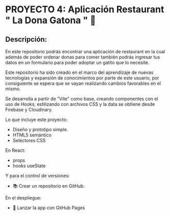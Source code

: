 # PROYECTO 4: Aplicación Restaurant " La Dona Gatona " 🍩

## Descripción:

En este repositorio podrás encontrar una aplicación de restaurant en la cual además de poder ordenar donas para comer también podrás ingresar tus datos en un formulario para poder adoptar un gatito que lo necesite.

Este repositorio ha sido creado en el marco del aprendizaje de nuevas tecnologías y expansión de conocimientos por parte de este usuario, por consiguiente se espera que se vayan realizando cambios favorables en el mismo.

Se desarrolla a partir de "Vite" como base, creando componentes con el uso de Hooks, estilizando con archivos CSS y la data se obtiene desde Firebase y Cloudinary.

Lo que incluye este proyecto:
- Diseño y prototipo simple.
- HTML5 semántico 
- Selectores CSS 


En React:
- props
- hooks useState 

Y para el control de versiones:
- 📚 Crear un repositorio en GitHub.



En el despliegue:
- 🚀 Lanzar la app con GitHub Pages
